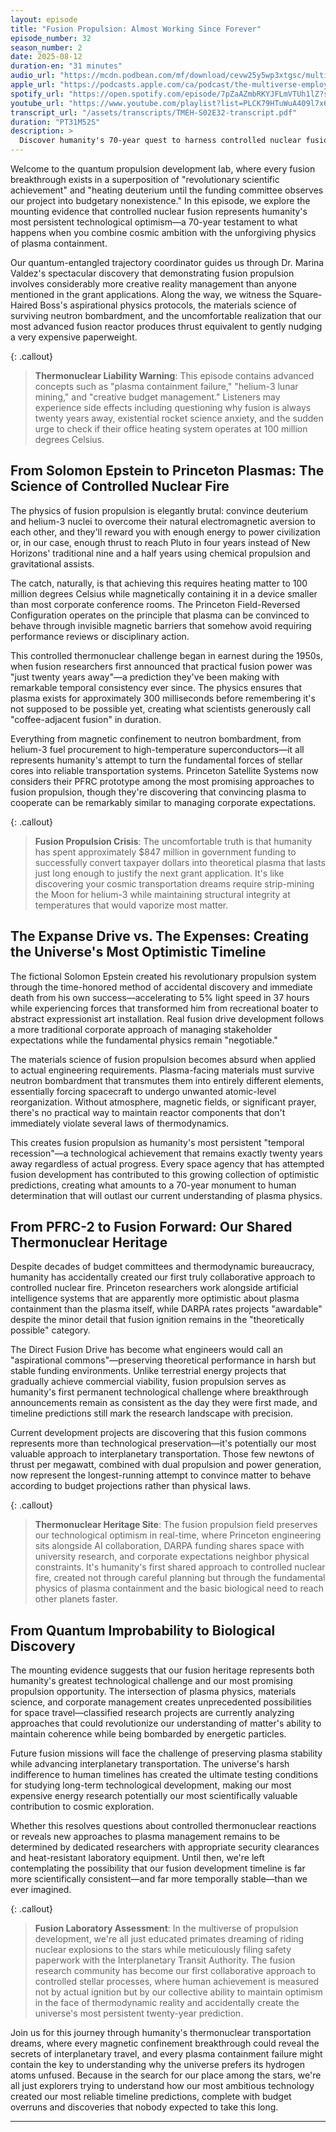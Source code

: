 ```yaml
---
layout: episode
title: "Fusion Propulsion: Almost Working Since Forever"
episode_number: 32
season_number: 2
date: 2025-08-12
duration-en: "31 minutes"
audio_url: "https://mcdn.podbean.com/mf/download/cevw25y5wp3xtgsc/multiverse-employee-handbook-s02e32-fusion-propulsion-almost-working-since-forever.mp3"
apple_url: "https://podcasts.apple.com/ca/podcast/the-multiverse-employee-handbook/id1764134739?i=1000721620469"
spotify_url: "https://open.spotify.com/episode/7pZaAZmbRKYJFLmVTUh1lZ?si=zoMA3YYaSriQUz49gVAyGA"
youtube_url: "https://www.youtube.com/playlist?list=PLCK79HTuWuA409l7x6iRN_icn0xZFzamp"
transcript_url: "/assets/transcripts/TMEH-S02E32-transcript.pdf"
duration: "PT31M52S"
description: >
  Discover humanity's 70-year quest to harness controlled nuclear fusion for space propulsion, where the gap between The Expanse's convenient Epstein Drive and Princeton's actual plasma physics laboratory represents the difference between cosmic elevator rides and heating deuterium to disappointment for 300 milliseconds. This thermonuclear corporate comedy reveals why fusion researchers have been confidently predicting practical space propulsion is just twenty years away since the Eisenhower administration.
---
```


Welcome to the quantum propulsion development lab, where every fusion breakthrough exists in a superposition of "revolutionary scientific achievement" and "heating deuterium until the funding committee observes our project into budgetary nonexistence." In this episode, we explore the mounting evidence that controlled nuclear fusion represents humanity's most persistent technological optimism—a 70-year testament to what happens when you combine cosmic ambition with the unforgiving physics of plasma containment.

Our quantum-entangled trajectory coordinator guides us through Dr. Marina Valdez's spectacular discovery that demonstrating fusion propulsion involves considerably more creative reality management than anyone mentioned in the grant applications. Along the way, we witness the Square-Haired Boss's aspirational physics protocols, the materials science of surviving neutron bombardment, and the uncomfortable realization that our most advanced fusion reactor produces thrust equivalent to gently nudging a very expensive paperweight.

{: .callout}
> **Thermonuclear Liability Warning**: This episode contains advanced concepts such as "plasma containment failure," "helium-3 lunar mining," and "creative budget management." Listeners may experience side effects including questioning why fusion is always twenty years away, existential rocket science anxiety, and the sudden urge to check if their office heating system operates at 100 million degrees Celsius.

## From Solomon Epstein to Princeton Plasmas: The Science of Controlled Nuclear Fire

The physics of fusion propulsion is elegantly brutal: convince deuterium and helium-3 nuclei to overcome their natural electromagnetic aversion to each other, and they'll reward you with enough energy to power civilization or, in our case, enough thrust to reach Pluto in four years instead of New Horizons' traditional nine and a half years using chemical propulsion and gravitational assists.

The catch, naturally, is that achieving this requires heating matter to 100 million degrees Celsius while magnetically containing it in a device smaller than most corporate conference rooms. The Princeton Field-Reversed Configuration operates on the principle that plasma can be convinced to behave through invisible magnetic barriers that somehow avoid requiring performance reviews or disciplinary action.

This controlled thermonuclear challenge began in earnest during the 1950s, when fusion researchers first announced that practical fusion power was "just twenty years away"—a prediction they've been making with remarkable temporal consistency ever since. The physics ensures that plasma exists for approximately 300 milliseconds before remembering it's not supposed to be possible yet, creating what scientists generously call "coffee-adjacent fusion" in duration.

Everything from magnetic confinement to neutron bombardment, from helium-3 fuel procurement to high-temperature superconductors—it all represents humanity's attempt to turn the fundamental forces of stellar cores into reliable transportation systems. Princeton Satellite Systems now considers their PFRC prototype among the most promising approaches to fusion propulsion, though they're discovering that convincing plasma to cooperate can be remarkably similar to managing corporate expectations.

{: .callout}
> **Fusion Propulsion Crisis**: The uncomfortable truth is that humanity has spent approximately $847 million in government funding to successfully convert taxpayer dollars into theoretical plasma that lasts just long enough to justify the next grant application. It's like discovering your cosmic transportation dreams require strip-mining the Moon for helium-3 while maintaining structural integrity at temperatures that would vaporize most matter.

## The Expanse Drive vs. The Expenses: Creating the Universe's Most Optimistic Timeline

The fictional Solomon Epstein created his revolutionary propulsion system through the time-honored method of accidental discovery and immediate death from his own success—accelerating to 5% light speed in 37 hours while experiencing forces that transformed him from recreational boater to abstract expressionist art installation. Real fusion drive development follows a more traditional corporate approach of managing stakeholder expectations while the fundamental physics remain "negotiable."

The materials science of fusion propulsion becomes absurd when applied to actual engineering requirements. Plasma-facing materials must survive neutron bombardment that transmutes them into entirely different elements, essentially forcing spacecraft to undergo unwanted atomic-level reorganization. Without atmosphere, magnetic fields, or significant prayer, there's no practical way to maintain reactor components that don't immediately violate several laws of thermodynamics.

This creates fusion propulsion as humanity's most persistent "temporal recession"—a technological achievement that remains exactly twenty years away regardless of actual progress. Every space agency that has attempted fusion development has contributed to this growing collection of optimistic predictions, creating what amounts to a 70-year monument to human determination that will outlast our current understanding of plasma physics.

## From PFRC-2 to Fusion Forward: Our Shared Thermonuclear Heritage

Despite decades of budget committees and thermodynamic bureaucracy, humanity has accidentally created our first truly collaborative approach to controlled nuclear fire. Princeton researchers work alongside artificial intelligence systems that are apparently more optimistic about plasma containment than the plasma itself, while DARPA rates projects "awardable" despite the minor detail that fusion ignition remains in the "theoretically possible" category.

The Direct Fusion Drive has become what engineers would call an "aspirational commons"—preserving theoretical performance in harsh but stable funding environments. Unlike terrestrial energy projects that gradually achieve commercial viability, fusion propulsion serves as humanity's first permanent technological challenge where breakthrough announcements remain as consistent as the day they were first made, and timeline predictions still mark the research landscape with precision.

Current development projects are discovering that this fusion commons represents more than technological preservation—it's potentially our most valuable approach to interplanetary transportation. Those few newtons of thrust per megawatt, combined with dual propulsion and power generation, now represent the longest-running attempt to convince matter to behave according to budget projections rather than physical laws.

{: .callout}
> **Thermonuclear Heritage Site**: The fusion propulsion field preserves our technological optimism in real-time, where Princeton engineering sits alongside AI collaboration, DARPA funding shares space with university research, and corporate expectations neighbor physical constraints. It's humanity's first shared approach to controlled nuclear fire, created not through careful planning but through the fundamental physics of plasma containment and the basic biological need to reach other planets faster.

## From Quantum Improbability to Biological Discovery

The mounting evidence suggests that our fusion heritage represents both humanity's greatest technological challenge and our most promising propulsion opportunity. The intersection of plasma physics, materials science, and corporate management creates unprecedented possibilities for space travel—classified research projects are currently analyzing approaches that could revolutionize our understanding of matter's ability to maintain coherence while being bombarded by energetic particles.

Future fusion missions will face the challenge of preserving plasma stability while advancing interplanetary transportation. The universe's harsh indifference to human timelines has created the ultimate testing conditions for studying long-term technological development, making our most expensive energy research potentially our most scientifically valuable contribution to cosmic exploration.

Whether this resolves questions about controlled thermonuclear reactions or reveals new approaches to plasma management remains to be determined by dedicated researchers with appropriate security clearances and heat-resistant laboratory equipment. Until then, we're left contemplating the possibility that our fusion development timeline is far more scientifically consistent—and far more temporally stable—than we ever imagined.

{: .callout}
> **Fusion Laboratory Assessment**: In the multiverse of propulsion development, we're all just educated primates dreaming of riding nuclear explosions to the stars while meticulously filing safety paperwork with the Interplanetary Transit Authority. The fusion research community has become our first collaborative approach to controlled stellar processes, where human achievement is measured not by actual ignition but by our collective ability to maintain optimism in the face of thermodynamic reality and accidentally create the universe's most persistent twenty-year prediction.

Join us for this journey through humanity's thermonuclear transportation dreams, where every magnetic confinement breakthrough could reveal the secrets of interplanetary travel, and every plasma containment failure might contain the key to understanding why the universe prefers its hydrogen atoms unfused. Because in the search for our place among the stars, we're all just explorers trying to understand how our most ambitious technology created our most reliable timeline predictions, complete with budget overruns and discoveries that nobody expected to take this long.

---
